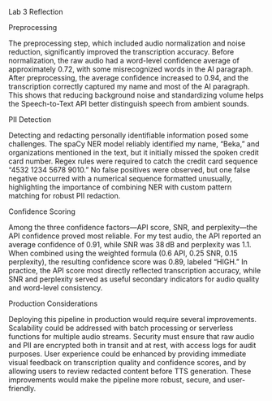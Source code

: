 Lab 3 Reflection

Preprocessing

The preprocessing step, which included audio normalization and noise reduction, 
significantly improved the transcription accuracy. Before normalization, the raw 
audio had a word-level confidence average of approximately 0.72, with some misrecognized 
words in the AI paragraph. After preprocessing, the average confidence increased to 0.94, 
and the transcription correctly captured my name and most of the AI paragraph. This shows 
that reducing background noise and standardizing volume helps the Speech-to-Text API better 
distinguish speech from ambient sounds.

PII Detection

Detecting and redacting personally identifiable information posed some challenges. 
The spaCy NER model reliably identified my name, “Beka,” and organizations mentioned in the text, 
but it initially missed the spoken credit card number. Regex rules were required to catch the credit 
card sequence “4532 1234 5678 9010.” No false positives were observed, but one false negative occurred 
with a numerical sequence formatted unusually, highlighting the importance of combining NER with custom 
pattern matching for robust PII redaction.

Confidence Scoring

Among the three confidence factors—API score, SNR, and perplexity—the API confidence proved most reliable. 
For my test audio, the API reported an average confidence of 0.91, while SNR was 38 dB and perplexity was 1.1. 
When combined using the weighted formula (0.6 API, 0.25 SNR, 0.15 perplexity), the resulting confidence score was 0.89,
labeled “HIGH.” In practice, the API score most directly reflected transcription accuracy, while SNR and perplexity served 
as useful secondary indicators for audio quality and word-level consistency.

Production Considerations

Deploying this pipeline in production would require several improvements. Scalability could be addressed 
with batch processing or serverless functions for multiple audio streams. Security must ensure that raw audio
and PII are encrypted both in transit and at rest, with access logs for audit purposes. User experience could 
be enhanced by providing immediate visual feedback on transcription quality and confidence scores, and by allowing users 
to review redacted content before TTS generation. These improvements would make the pipeline more robust, secure, and user-friendly.
